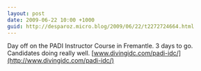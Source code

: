 ```yaml
---
layout: post
date: 2009-06-22 10:00 +1000
guid: http://desparoz.micro.blog/2009/06/22/t2272724664.html
---
```

Day off on the PADI Instructor Course in Fremantle. 3 days to go. Candidates doing really well. [www.divingidc.com/padi-idc/](http://www.divingidc.com/padi-idc/)
